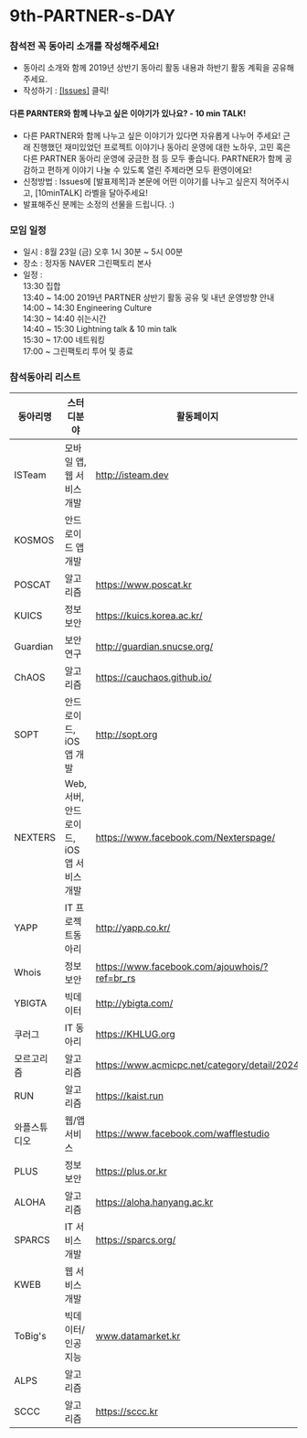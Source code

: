 # 9th-PARTNER-s-DAY

### 참석전 꼭 동아리 소개를 작성해주세요!
 - 동아리 소개와 함께 2019년 상반기 동아리 활동 내용과 하반기 활동 계획을 공유해주세요.
 - 작성하기 : [[Issues]](https://github.com/D2CAMPUS-PARTNER/9th-PARTNER-s-DAY/issues/new) 클릭!

#### 다른 PARNTER와 함께 나누고 싶은 이야기가 있나요? - 10 min TALK!
- 다른 PARTNER와 함께 나누고 싶은 이야기가 있다면 자유롭게 나누어 주세요! 근래 진행했던 재미있었던 프로젝트 이야기나 동아리 운영에 대한 노하우, 고민 혹은 다른 PARTNER 동아리 운영에 궁금한 점 등 모두 좋습니다. PARTNER가 함께 공감하고 편하게 이야기 나눌 수 있도록 열린 주제라면 모두 환영이에요!
- 신청방법 : Issues에 [발표제목]과 본문에 어떤 이야기를 나누고 싶은지 적어주시고, [10minTALK] 라벨을 달아주세요!
- 발표해주신 분께는 소정의 선물을 드립니다. :)

### 모임 일정
- 일시 : 8월 23일 (금) 오후 1시 30분 ~ 5시 00분
- 장소 : 정자동 NAVER 그린팩토리 본사
- 일정 :<br/>
13:30 집합<br/>
13:40 ~ 14:00 2019년 PARTNER 상반기 활동 공유 및 내년 운영방향 안내<br/>
14:00 ~ 14:30 Engineering Culture<br/>
14:30 ~ 14:40 쉬는시간<br/>
14:40 ~ 15:30 Lightning talk & 10 min talk<br/>
15:30 ~ 17:00 네트워킹<br/>
17:00 ~ 그린팩토리 투어 및 종료<br/>

### 참석동아리 리스트

동아리명|스터디분야|활동페이지
--------------|----------|----------
ISTeam | 모바일 앱, 웹 서비스 개발 | http://isteam.dev
KOSMOS | 안드로이드 앱 개발 | 
POSCAT | 알고리즘 | https://www.poscat.kr
KUICS | 정보보안 | https://kuics.korea.ac.kr/
Guardian | 보안연구 | http://guardian.snucse.org/
ChAOS | 알고리즘 | https://cauchaos.github.io/
SOPT | 안드로이드, iOS 앱 개발 | http://sopt.org
NEXTERS | Web, 서버, 안드로이드, iOS 앱 서비스 개발 | https://www.facebook.com/Nexterspage/
YAPP | IT 프로젝트동아리 | http://yapp.co.kr/
Whois | 정보보안 | https://www.facebook.com/ajouwhois/?ref=br_rs 
YBIGTA | 빅데이터 | http://ybigta.com/
쿠러그 | IT 동아리 | https://KHLUG.org
모르고리즘 | 알고리즘 | https://www.acmicpc.net/category/detail/2024
RUN | 알고리즘 | https://kaist.run
와플스튜디오 | 웹/앱 서비스 | https://www.facebook.com/wafflestudio
PLUS | 정보보안 | https://plus.or.kr
ALOHA | 알고리즘 | https://aloha.hanyang.ac.kr
SPARCS |IT 서비스 개발 | https://sparcs.org/
KWEB | 웹 서비스 개발  | 
ToBig's | 빅데이터/인공지능 | www.datamarket.kr
ALPS | 알고리즘 | 
SCCC | 알고리즘 | https://sccc.kr


